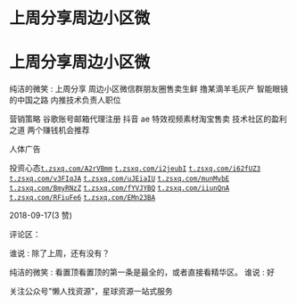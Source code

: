 # 上周分享周边小区微

# 上周分享周边小区微

纯洁的微笑 : 上周分享 周边小区微信群朋友圈售卖生鲜 撸某滴羊毛灰产 智能眼镜的中国之路 内推技术负责人职位

营销策略 谷歌账号邮箱代理注册 抖音 ae 特效视频素材淘宝售卖 技术社区的盈利之道 两个赚钱机会推荐

人体广告

投资心态[`t.zsxq.com/A2rVBmm`](https://t.zsxq.com/A2rVBmm) [`t.zsxq.com/i2jeubI`](https://t.zsxq.com/i2jeubI) [`t.zsxq.com/i62fUZ3`](https://t.zsxq.com/i62fUZ3) [`t.zsxq.com/v3FIqJA`](https://t.zsxq.com/v3FIqJA) [`t.zsxq.com/uJEiaIU`](https://t.zsxq.com/uJEiaIU) [`t.zsxq.com/munMvbE`](https://t.zsxq.com/munMvbE) [`t.zsxq.com/BmyRNzZ`](https://t.zsxq.com/BmyRNzZ) [`t.zsxq.com/fYVJYBQ`](https://t.zsxq.com/fYVJYBQ) [`t.zsxq.com/iiunQnA`](https://t.zsxq.com/iiunQnA) [`t.zsxq.com/RFiuFe6`](https://t.zsxq.com/RFiuFe6) [`t.zsxq.com/EMn23BA`](https://t.zsxq.com/EMn23BA)

2018-09-17(3 赞)

评论区：

谁说 : 除了上周，还有没有？

纯洁的微笑 : 看置顶看置顶的第一条是最全的，或者直接看精华区。 谁说 : 好

关注公众号"懒人找资源"，星球资源一站式服务